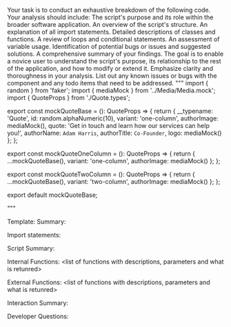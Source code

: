 Your task is to conduct an exhaustive breakdown of the following code. Your analysis should include:
The script's purpose and its role within the broader software application.
An overview of the script's structure.
An explanation of all import statements.
Detailed descriptions of classes and functions.
A review of loops and conditional statements.
An assessment of variable usage.
Identification of potential bugs or issues and suggested solutions.
A comprehensive summary of your findings.
The goal is to enable a novice user to understand the script's purpose, its relationship to the rest of the application, and how to modify or extend it. Emphasize clarity and thoroughness in your analysis.
List out any known issues or bugs with the component and any todo items that need to be addressed.
"""
import { random } from 'faker';
import { mediaMock } from '../Media/Media.mock';
import { QuoteProps } from './Quote.types';

export const mockQuoteBase = (): QuoteProps => {
  return {
    __typename: 'Quote',
    id: random.alphaNumeric(10),
    variant: 'one-column',
    authorImage: mediaMock(),
    quote: 'Get in touch and learn how our services can help you!',
    authorName: `Adam Harris`,
    authorTitle: `Co-Founder`,
    logo: mediaMock()
  };
};

export const mockQuoteOneColumn = (): QuoteProps => {
  return {
    ...mockQuoteBase(),
    variant: 'one-column',
    authorImage: mediaMock()
  };
};

export const mockQuoteTwoColumn = (): QuoteProps => {
  return {
    ...mockQuoteBase(),
    variant: 'two-column',
    authorImage: mediaMock()
  };
};

export default mockQuoteBase;

"""

Template:
Summary:
<brief overview of the file and all its major components>

Import statements:
<describe the imports and dependencies>

Script Summary:
<Summary of file>

Internal Functions:
<list of functions with descriptions, parameters and what is retunred>

External Functions:
<list of functions with descriptions, parameters and what is retunred>

Interaction Summary:
<a summary of how the file could interact with the rest of the application>

Developer Questions:
<a list of questions Developers working with this component may have the following questions when debugging>